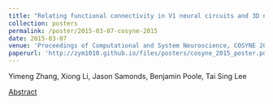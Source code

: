```yaml
---
title: "Relating functional connectivity in V1 neural circuits and 3D natural scenes using Boltzmann machines"
collection: posters
permalink: /poster/2015-03-07-cosyne-2015
date: 2015-03-07
venue: 'Proceedings of Computational and System Neuroscience, COSYNE 2015'
paperurl: 'http://zym1010.github.io/files/posters/cosyne_2015_poster.pdf'
---
```


Yimeng Zhang, Xiong Li, Jason Samonds, Benjamin Poole, Tai Sing Lee

[Abstract](http://zym1010.github.io/files/posters/cosyne_2015_abstract_final.pdf)

